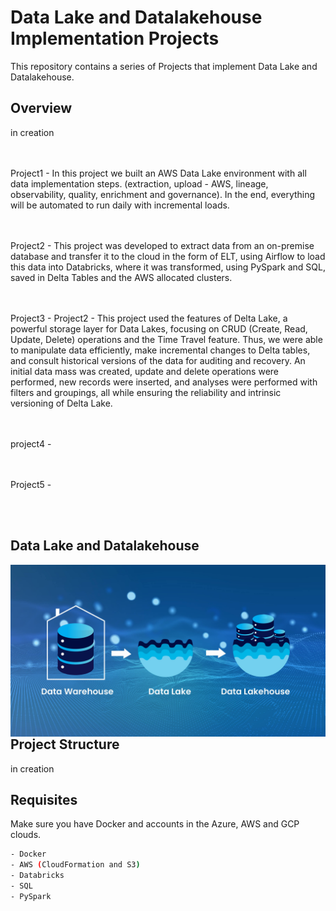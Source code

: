 # Data Lake and Datalakehouse Implementation Projects

This repository contains a series of Projects that implement Data Lake and Datalakehouse.

## Overview

in creation

<br/><br/>
Project1 - In this project we built an AWS Data Lake environment with all data implementation steps. (extraction, upload - AWS, lineage, observability, quality, enrichment and governance). In the end, everything will be automated to run daily with incremental loads.

<br/><br/>
Project2 - This project was developed to extract data from an on-premise database and transfer it to the cloud in the form of ELT, using Airflow to load this data into Databricks, where it was transformed, using PySpark and SQL, saved in Delta Tables and the AWS allocated clusters.

<br/><br/>
Project3 - Project2 - This project used the features of Delta Lake, a powerful storage layer for Data Lakes, focusing on CRUD (Create, Read, Update, Delete) operations and the Time Travel feature. Thus, we were able to manipulate data efficiently, make incremental changes to Delta tables, and consult historical versions of the data for auditing and recovery. An initial data mass was created, update and delete operations were performed, new records were inserted, and analyses were performed with filters and groupings, all while ensuring the reliability and intrinsic versioning of Delta Lake.

<br/><br/>
project4 - 

<br/><br/>
Project5 - 


<br/><br/>

## Data Lake and Datalakehouse

 <img width="2500px" align="right"  src="https://github.com/julianasantimaria/Projects_DataLakeAndDatalakehouseImplementation/blob/HTML/image.jpg">

 <br/>
 <br/>
 <br/><br/><br/><br/><br/><br/>


## Project Structure

in creation


## Requisites

Make sure you have Docker and accounts in the Azure, AWS and GCP clouds.

```bash
- Docker
- AWS (CloudFormation and S3)
- Databricks
- SQL
- PySpark